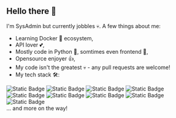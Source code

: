 ## Hello there 👋

I'm SysAdmin but currently jobbles 💀. A few things about me:
- Learning Docker 🐋 ecosystem,
- API lover 💕,
- Mostly code in Python 🐍, somtimes even frontend 💅,
- Opensource enjoyer 👍,
- My code isn't the greatest 💀 - any pull requests are welcome!
- My tech stack 🛠:

<div style="display: flex-inline">
  <img alt="Static Badge" src="https://img.shields.io/badge/Python-python?logo=python&labelColor=yellow&color=blue">
  <img alt="Static Badge" src="https://img.shields.io/badge/Git-Git?logo=git&labelColor=gray&color=red">
  <img alt="Static Badge" src="https://img.shields.io/badge/Markdown-Markdown?logo=markdown&labelColor=gray&color=magenta">
  <img alt="Static Badge" src="https://img.shields.io/badge/SQLite-SQLite?logo=sqlite&labelColor=blue&color=gray">
  <img alt="Static Badge" src="https://img.shields.io/badge/HTML-HTML?logo=html5&labelColor=white&color=orange">
  <img alt="Static Badge" src="https://img.shields.io/badge/CSS-CSS?logo=css3&labelColor=lightblue&color=blue">
  <img alt="Static Badge" src="https://img.shields.io/badge/Nginx-Nginx?logo=nginx&labelColor=lightgreen&color=darkgreen">
  <img alt="Static Badge" src="https://img.shields.io/badge/Linux-Linux?logo=linux&labelColor=white&color=yellow">
  <img alt="Static Badge" src="https://img.shields.io/badge/Docker-Docker?logo=docker&labelColor=lightblue&color=blue">
  <br/>
  ... and more on the way!
</div>
